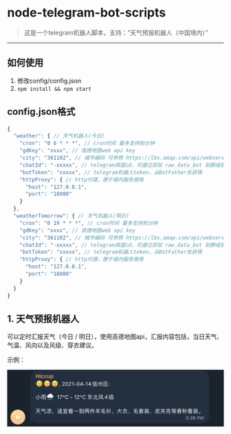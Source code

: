 # node-telegram-bot-scripts

> 这是一个telegram机器人脚本，支持：“天气预报机器人（中国境内）”

---

## 如何使用
1. 修改config/config.json
2. `npm install && npm start`
## config.json格式

``` js
{
  "weather": { // 天气机器人(今日)
    "cron": "0 6 * * *", // cron时间 最多支持到分钟
    "gdKey": "xxxx", // 高德地图web api key
    "city": "361102", // 城市编码 可参照 https://lbs.amap.com/api/webservice/download
    "chatId": "-xxxxx", // telegram频道id，可通过添加 raw_data_bot 到群组获得
    "botToken": "xxxxx", // telegram机器人token，从BotFather处获得
    "httpProxy": { // http代理，便于墙内服务使用
      "host": "127.0.0.1",
      "port": "18080"
    }
  },
  "weatherTomorrow": { // 天气机器人(明日)
    "cron": "0 19 * * *", // cron时间 最多支持到分钟
    "gdKey": "xxxx", // 高德地图web api key
    "city": "361102", // 城市编码 可参照 https://lbs.amap.com/api/webservice/download
    "chatId": "-xxxxx", // telegram频道id，可通过添加 raw_data_bot 到群组获得
    "botToken": "xxxxx", // telegram机器人token，从BotFather处获得
    "httpProxy": { // http代理，便于墙内服务使用
      "host": "127.0.0.1",
      "port": "18080"
    }
  }
}
```
## 1. 天气预报机器人

可以定时汇报天气（今日 / 明日），使用高德地图api，汇报内容包括，当日天气、气温、风向以及风级、穿衣建议。

示例：   

![示例图片](https://raw.githubusercontent.com/Ash-sc/node-telegram-bot-scripts/main/weather-bot.png)
